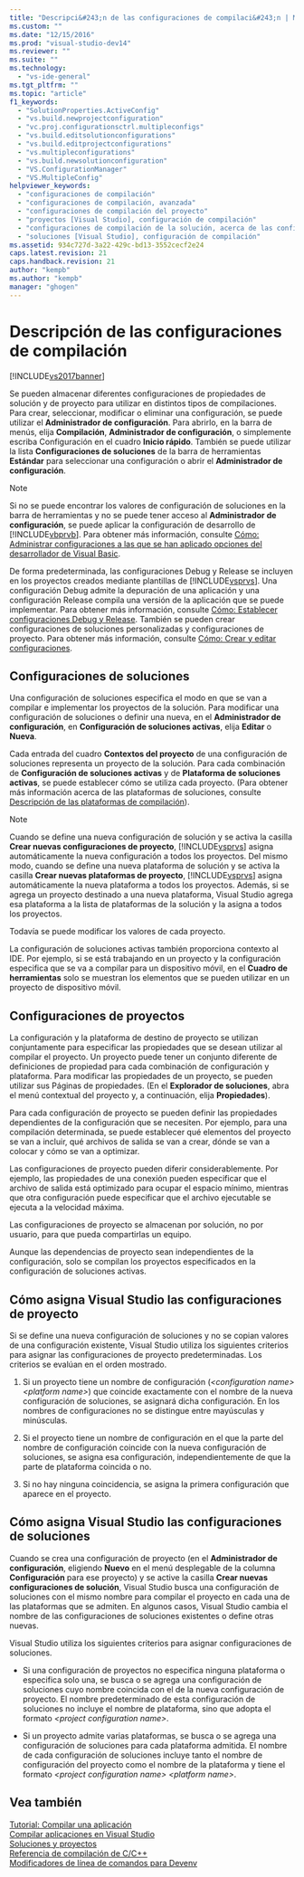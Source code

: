 ```yaml
---
title: "Descripci&#243;n de las configuraciones de compilaci&#243;n | Microsoft Docs"
ms.custom: ""
ms.date: "12/15/2016"
ms.prod: "visual-studio-dev14"
ms.reviewer: ""
ms.suite: ""
ms.technology: 
  - "vs-ide-general"
ms.tgt_pltfrm: ""
ms.topic: "article"
f1_keywords: 
  - "SolutionProperties.ActiveConfig"
  - "vs.build.newprojectconfiguration"
  - "vc.proj.configurationsctrl.multipleconfigs"
  - "vs.build.editsolutionconfigurations"
  - "vs.build.editprojectconfigurations"
  - "vs.multipleconfigurations"
  - "vs.build.newsolutionconfiguration"
  - "VS.ConfigurationManager"
  - "VS.MultipleConfig"
helpviewer_keywords: 
  - "configuraciones de compilación"
  - "configuraciones de compilación, avanzada"
  - "configuraciones de compilación del proyecto"
  - "proyectos [Visual Studio], configuración de compilación"
  - "configuraciones de compilación de la solución, acerca de las configuraciones de compilación"
  - "soluciones [Visual Studio], configuración de compilación"
ms.assetid: 934c727d-3a22-429c-bd13-3552cecf2e24
caps.latest.revision: 21
caps.handback.revision: 21
author: "kempb"
ms.author: "kempb"
manager: "ghogen"
---
```

# Descripci&#243;n de las configuraciones de compilaci&#243;n
[!INCLUDE[vs2017banner](../code-quality/includes/vs2017banner.md)]

Se pueden almacenar diferentes configuraciones de propiedades de solución y de proyecto para utilizar en distintos tipos de compilaciones.  Para crear, seleccionar, modificar o eliminar una configuración, se puede utilizar el **Administrador de configuración**.  Para abrirlo, en la barra de menús, elija **Compilación**, **Administrador de configuración**, o simplemente escriba Configuración en el cuadro **Inicio rápido**.  También se puede utilizar la lista **Configuraciones de soluciones** de la barra de herramientas **Estándar** para seleccionar una configuración o abrir el **Administrador de configuración**.  
  
> [!NOTE]
>  Si no se puede encontrar los valores de configuración de soluciones en la barra de herramientas y no se puede tener acceso al **Administrador de configuración**, se puede aplicar la configuración de desarrollo de [!INCLUDE[vbprvb](../code-quality/includes/vbprvb_md.md)].  Para obtener más información, consulte [Cómo: Administrar configuraciones a las que se han aplicado opciones del desarrollador de Visual Basic](../ide/how-to-manage-build-configurations-with-visual-basic-developer-settings-applied.md).  
  
 De forma predeterminada, las configuraciones Debug y Release se incluyen en los proyectos creados mediante plantillas de [!INCLUDE[vsprvs](../code-quality/includes/vsprvs_md.md)].  Una configuración Debug admite la depuración de una aplicación y una configuración Release compila una versión de la aplicación que se puede implementar.  Para obtener más información, consulte [Cómo: Establecer configuraciones Debug y Release](../debugger/how-to-set-debug-and-release-configurations.md).  También se pueden crear configuraciones de soluciones personalizadas y configuraciones de proyecto.  Para obtener más información, consulte [Cómo: Crear y editar configuraciones](../ide/how-to-create-and-edit-configurations.md).  
  
## Configuraciones de soluciones  
 Una configuración de soluciones especifica el modo en que se van a compilar e implementar los proyectos de la solución.  Para modificar una configuración de soluciones o definir una nueva, en el **Administrador de configuración**, en **Configuración de soluciones activas**, elija **Editar** o **Nueva**.  
  
 Cada entrada del cuadro **Contextos del proyecto** de una configuración de soluciones representa un proyecto de la solución.  Para cada combinación de **Configuración de soluciones activas** y de **Plataforma de soluciones activas**, se puede establecer cómo se utiliza cada proyecto.  \(Para obtener más información acerca de las plataformas de soluciones, consulte [Descripción de las plataformas de compilación](../ide/understanding-build-platforms.md)\).  
  
> [!NOTE]
>  Cuando se define una nueva configuración de solución y se activa la casilla **Crear nuevas configuraciones de proyecto**, [!INCLUDE[vsprvs](../code-quality/includes/vsprvs_md.md)] asigna automáticamente la nueva configuración a todos los proyectos.  Del mismo modo, cuando se define una nueva plataforma de solución y se activa la casilla **Crear nuevas plataformas de proyecto**, [!INCLUDE[vsprvs](../code-quality/includes/vsprvs_md.md)] asigna automáticamente la nueva plataforma a todos los proyectos.  Además, si se agrega un proyecto destinado a una nueva plataforma, Visual Studio agrega esa plataforma a la lista de plataformas de la solución y la asigna a todos los proyectos.  
>   
>  Todavía se puede modificar los valores de cada proyecto.  
  
 La configuración de soluciones activas también proporciona contexto al IDE.  Por ejemplo, si se está trabajando en un proyecto y la configuración especifica que se va a compilar para un dispositivo móvil, en el **Cuadro de herramientas** solo se muestran los elementos que se pueden utilizar en un proyecto de dispositivo móvil.  
  
## Configuraciones de proyectos  
 La configuración y la plataforma de destino de proyecto se utilizan conjuntamente para especificar las propiedades que se desean utilizar al compilar el proyecto.  Un proyecto puede tener un conjunto diferente de definiciones de propiedad para cada combinación de configuración y plataforma.  Para modificar las propiedades de un proyecto, se pueden utilizar sus Páginas de propiedades.  \(En el **Explorador de soluciones**, abra el menú contextual del proyecto y, a continuación, elija **Propiedades**\).  
  
 Para cada configuración de proyecto se pueden definir las propiedades dependientes de la configuración que se necesiten.  Por ejemplo, para una compilación determinada, se puede establecer qué elementos del proyecto se van a incluir, qué archivos de salida se van a crear, dónde se van a colocar y cómo se van a optimizar.  
  
 Las configuraciones de proyecto pueden diferir considerablemente.  Por ejemplo, las propiedades de una conexión pueden especificar que el archivo de salida está optimizado para ocupar el espacio mínimo, mientras que otra configuración puede especificar que el archivo ejecutable se ejecuta a la velocidad máxima.  
  
 Las configuraciones de proyecto se almacenan por solución, no por usuario, para que pueda compartirlas un equipo.  
  
 Aunque las dependencias de proyecto sean independientes de la configuración, solo se compilan los proyectos especificados en la configuración de soluciones activas.  
  
## Cómo asigna Visual Studio las configuraciones de proyecto  
 Si se define una nueva configuración de soluciones y no se copian valores de una configuración existente, Visual Studio utiliza los siguientes criterios para asignar las configuraciones de proyecto predeterminadas.  Los criterios se evalúan en el orden mostrado.  
  
1.  Si un proyecto tiene un nombre de configuración  \(*\<configuration name\> \<platform name\>*\) que coincide exactamente con el nombre de la nueva configuración de soluciones, se asignará dicha configuración.  En los nombres de configuraciones no se distingue entre mayúsculas y minúsculas.  
  
2.  Si el proyecto tiene un nombre de configuración en el que la parte del nombre de configuración coincide con la nueva configuración de soluciones, se asigna esa configuración, independientemente de que la parte de plataforma coincida o no.  
  
3.  Si no hay ninguna coincidencia, se asigna la primera configuración que aparece en el proyecto.  
  
## Cómo asigna Visual Studio las configuraciones de soluciones  
 Cuando se crea una configuración de proyecto \(en el **Administrador de configuración**, eligiendo **Nuevo** en el menú desplegable de la columna **Configuración** para ese proyecto\) y se active la casilla **Crear nuevas configuraciones de solución**, Visual Studio busca una configuración de soluciones con el mismo nombre para compilar el proyecto en cada una de las plataformas que se admiten.  En algunos casos, Visual Studio cambia el nombre de las configuraciones de soluciones existentes o define otras nuevas.  
  
 Visual Studio utiliza los siguientes criterios para asignar configuraciones de soluciones.  
  
-   Si una configuración de proyectos no especifica ninguna plataforma o especifica solo una, se busca o se agrega una configuración de soluciones cuyo nombre coincida con el de la nueva configuración de proyecto.  El nombre predeterminado de esta configuración de soluciones no incluye el nombre de plataforma, sino que adopta el formato *\<project configuration name\>*.  
  
-   Si un proyecto admite varias plataformas, se busca o se agrega una configuración de soluciones para cada plataforma admitida.  El nombre de cada configuración de soluciones incluye tanto el nombre de configuración del proyecto como el nombre de la plataforma y tiene el formato *\<project configuration name\> \<platform name\>*.  
  
## Vea también  
 [Tutorial: Compilar una aplicación](../ide/walkthrough-building-an-application.md)   
 [Compilar aplicaciones en Visual Studio](../ide/compiling-and-building-in-visual-studio.md)   
 [Soluciones y proyectos](../ide/solutions-and-projects-in-visual-studio.md)   
 [Referencia de compilación de C\/C\+\+](/visual-cpp/build/reference/c-cpp-building-reference)   
 [Modificadores de línea de comandos para Devenv](../ide/reference/devenv-command-line-switches.md)